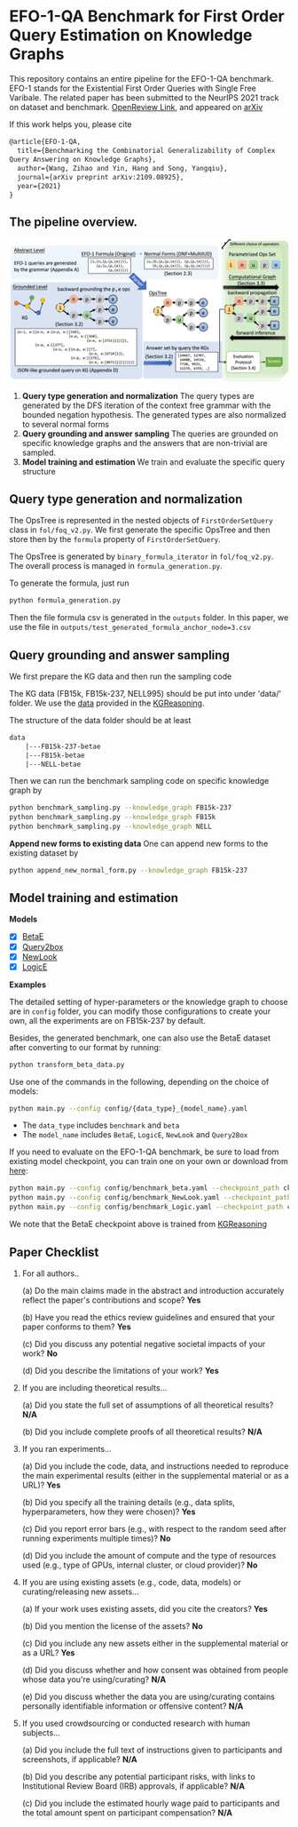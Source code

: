 # EFO-1-QA Benchmark for First Order Query Estimation on Knowledge Graphs

This repository contains an entire pipeline for the EFO-1-QA benchmark. EFO-1 stands for the Existential First Order Queries with Single Free Varibale. The related paper has been submitted to the NeurIPS 2021 track on dataset and benchmark. [OpenReview Link](https://openreview.net/forum?id=pX4x8f6Km5T), and appeared on [arXiv](https://arxiv.org/abs/2109.08925)

If this work helps you, please cite
```
@article{EFO-1-QA,
  title={Benchmarking the Combinatorial Generalizability of Complex Query Answering on Knowledge Graphs},
  author={Wang, Zihao and Yin, Hang and Song, Yangqiu},
  journal={arXiv preprint arXiv:2109.08925},
  year={2021}
}
```

## The pipeline overview.

![alt text](figures/pipeline.png)

1. **Query type generation and normalization** The query types are generated by the DFS iteration of the context free grammar with the bounded negation hypothesis. The generated types are also normalized to several normal forms
2. **Query grounding and answer sampling** The queries are grounded on specific knowledge graphs and the answers that are non-trivial are sampled.
3. **Model training and estimation** We train and evaluate the specific query structure 

## Query type generation and normalization
The OpsTree is represented in the nested objects of `FirstOrderSetQuery` class in `fol/foq_v2.py`. 
We first generate the specific OpsTree and then store then by the `formula` property of `FirstOrderSetQuery`.

The OpsTree is generated by `binary_formula_iterator` in `fol/foq_v2.py`. The overall process is managed in `formula_generation.py`.

To generate the formula, just run
```bash
python formula_generation.py
```

Then the file formula csv is generated in the `outputs` folder.
In this paper, we use the file in `outputs/test_generated_formula_anchor_node=3.csv`

## Query grounding and answer sampling

We first prepare the KG data and then run the sampling code

The KG data (FB15k, FB15k-237, NELL995) should be put into under 'data/' folder. We use the [data](http://snap.stanford.edu/betae/KG_data.zip) provided in the [KGReasoning](https://github.com/snap-stanford/KGReasoning).

The structure of the data folder should be at least

```
data
	|---FB15k-237-betae
	|---FB15k-betae
	|---NELL-betae	
```

Then we can run the benchmark sampling code on specific knowledge graph by
```bash
python benchmark_sampling.py --knowledge_graph FB15k-237 
python benchmark_sampling.py --knowledge_graph FB15k
python benchmark_sampling.py --knowledge_graph NELL
```

**Append new forms to existing data**
One can append new forms to the existing dataset by
```bash
python append_new_normal_form.py --knowledge_graph FB15k-237 
```

## Model training and estimation

**Models**

- [x] [BetaE](https://arxiv.org/abs/2010.11465)
- [x] [Query2box](https://arxiv.org/abs/2002.05969)
- [x] [NewLook](http://tonghanghang.org/pdfs/kdd21_newlook.pdf)
- [x] [LogicE](https://arxiv.org/abs/2103.00418)

**Examples**

The detailed setting of hyper-parameters or the knowledge graph to choose are in `config` folder,
you can modify those configurations to create your own, all the experiments are on FB15k-237 by default.


Besides, the generated benchmark, one can also use the BetaE dataset after 
converting to our format by running:

```bash
python transform_beta_data.py
```

Use one of the commands in the following, depending on the choice of models:

```bash
python main.py --config config/{data_type}_{model_name}.yaml
```

- The `data_type` includes `benchmark` and `beta`
- The `model_name` includes `BetaE`, `LogicE`, `NewLook` and `Query2Box`

If you need to evaluate on the EFO-1-QA benchmark, be sure to load from existing model checkpoint, you can
train one on your own or download
from [here](https://drive.google.com/drive/folders/13S3wpcsZ9t02aOgA11Qd8lvO0JGGENZ2?usp=sharing):

```bash
python main.py --config config/benchmark_beta.yaml --checkpoint_path ckpt/FB15k/Beta_full
python main.py --config config/benchmark_NewLook.yaml --checkpoint_path ckpt/FB15k/NLK_full --load_step 450000
python main.py --config config/benchmark_Logic.yaml --checkpoint_path ckpt/FB15k/Logic_full --load_step 450000
```
We note that the BetaE checkpoint above is trained from [KGReasoning](https://github.com/snap-stanford/KGReasoning)

## Paper Checklist

1. For all authors..

	(a)  Do the main claims made in the abstract and introduction accurately reflect the paper's contributions and scope? **Yes**

	(b) Have you read the ethics review guidelines and ensured that your paper conforms to them? **Yes**

	(c) Did you discuss any potential negative societal impacts of your work? **No**

	(d) Did you describe the limitations of your work? **Yes**

2. If you are including theoretical results...

	(a) Did you state the full set of assumptions of all theoretical results? **N/A**

	(b) Did you include complete proofs of all theoretical results? **N/A**

3. If you ran experiments...

	(a) Did you include the code, data, and instructions needed to reproduce the main experimental results (either in the supplemental material or as a URL)? **Yes**

	(b) Did you specify all the training details (e.g., data splits, hyperparameters, how they were chosen)? **Yes**

	(c) Did you report error bars (e.g., with respect to the random seed after running experiments multiple times)? **No**

	(d) Did you include the amount of compute and the type of resources used (e.g., type of GPUs, internal cluster, or cloud provider)? **No**

4. If you are using existing assets (e.g., code, data, models) or curating/releasing new assets...

	(a) If your work uses existing assets, did you cite the creators? **Yes**

	(b) Did you mention the license of the assets? **No**

	(c) Did you include any new assets either in the supplemental material or as a URL? **Yes**

	(d) Did you discuss whether and how consent was obtained from people whose data you're using/curating? **N/A**

	(e) Did you discuss whether the data you are using/curating contains personally identifiable information or offensive content? **N/A**

5. If you used crowdsourcing or conducted research with human subjects...

	(a) Did you include the full text of instructions given to participants and screenshots, if applicable? **N/A**

	(b) Did you describe any potential participant risks, with links to Institutional Review Board (IRB) approvals, if applicable? **N/A**

	(c) Did you include the estimated hourly wage paid to participants and the total amount spent on participant compensation? **N/A**

